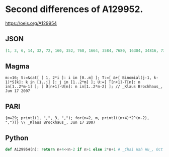# Second differences of A129952\.
https://oeis.org/A129954
## JSON
```JSON
[1, 3, 6, 14, 32, 72, 160, 352, 768, 1664, 3584, 7680, 16384, 34816, 73728, 155648, 327680, 688128, 1441792, 3014656, 6291456, 13107200, 27262976, 56623104, 117440512, 243269632, 503316480, 1040187392, 2147483648, 4429185024]
```
## Magma
```Magma
m:=16; S:=&cat[ [ 1, 2*i ]: i in [0..m] ]; T:=[ &+[ Binomial(j-1, k-1)*S[k]: k in [1..j] ]: j in [1..2*m] ]; U:=[ T[n+1]-T[n]: n in[1..2*m-1] ]; [ U[n+1]-U[n]: n in[1..2*m-2] ]; // _Klaus Brockhaus_, Jun 17 2007
```
## PARI
```PARI
{m=29; print1(1, ",", 3, ","); for(n=2, m, print1((n+4)*2^(n-2), ","))} \\ _Klaus Brockhaus_, Jun 17 2007
```
## Python
```Python
def A129954(n): return n+4<<n-2 if n>1 else 2*n+1 # _Chai Wah Wu_, Oct 03 2024
```
